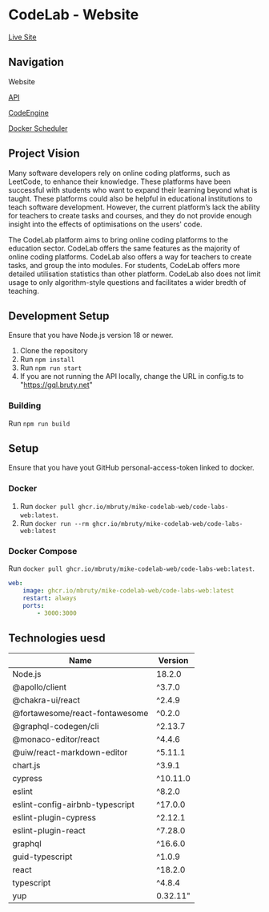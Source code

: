 # CodeLab - Website
[Live Site](https://code-lab.bruty.net)

## Navigation
Website

[API](https://github.com/mbruty/mike-CodeLab-Graphql)

[CodeEngine](https://github.com/mbruty/mike-CodeLab-CodeEngine)

[Docker Scheduler](https://github.com/mbruty/mike-CodeLab-Scheduler)

## Project Vision
Many software developers rely on online coding platforms, such as LeetCode, to enhance their knowledge. These platforms have been successful with students who want to expand their learning beyond what is taught. These platforms could also be helpful in educational institutions to teach software development. However, the current platform’s lack the ability for teachers to create tasks and courses, and they do not provide enough insight into the effects of optimisations on the users' code.

The CodeLab platform aims to bring online coding platforms to the education sector. CodeLab offers the same features as the majority of online coding platforms. CodeLab also offers a way for teachers to create tasks, and group the into modules. For students, CodeLab offers more detailed utilisation statistics than other platform. CodeLab also does not limit usage to only algorithm-style questions and facilitates a wider bredth of teaching.
## Development Setup
Ensure that you have Node.js version 18 or newer.
 1. Clone the repository
 2. Run `npm install`
 3. Run `npm run start`
 4. If you are not running the API locally, change the URL in config.ts to "https://gql.bruty.net"
### Building
Run `npm run build`

## Setup
Ensure that you have yout GitHub personal-access-token linked to docker.

### Docker
 1. Run `docker pull ghcr.io/mbruty/mike-codelab-web/code-labs-web:latest`.
 2. Run `docker run --rm ghcr.io/mbruty/mike-codelab-web/code-labs-web:latest`

### Docker Compose
Run `docker pull ghcr.io/mbruty/mike-codelab-web/code-labs-web:latest`.
```yaml
web:
    image: ghcr.io/mbruty/mike-codelab-web/code-labs-web:latest
    restart: always
    ports:
        - 3000:3000
```

## Technologies uesd
|Name|Version|
|--|--|
|Node.js|18.2.0|
| @apollo/client | ^3.7.0 |
|@chakra-ui/react|^2.4.9|
|@fortawesome/react-fontawesome|^0.2.0|
|@graphql-codegen/cli|^2.13.7|
|@monaco-editor/react|^4.4.6|
|@uiw/react-markdown-editor|^5.11.1|
|chart.js|^3.9.1|
|cypress|^10.11.0|
|eslint|^8.2.0|
|eslint-config-airbnb-typescript|^17.0.0|
|eslint-plugin-cypress|^2.12.1|
|eslint-plugin-react|^7.28.0|
|graphql|^16.6.0|
|guid-typescript|^1.0.9|
|react|^18.2.0|
|typescript|^4.8.4|
|yup|0.32.11"|

